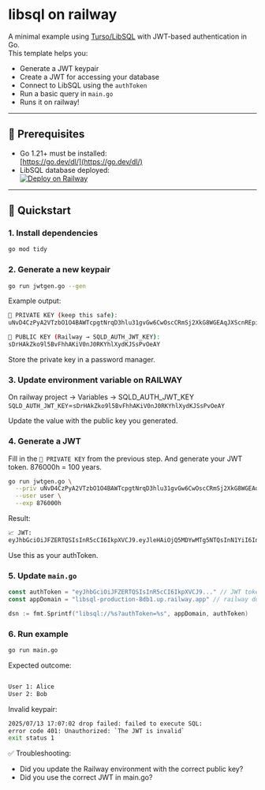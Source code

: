 # libsql on railway

A minimal example using [Turso/LibSQL](https://github.com/tursodatabase/libsql) with JWT-based authentication in Go.  
This template helps you:

- Generate a JWT keypair
- Create a JWT for accessing your database
- Connect to LibSQL using the `authToken`
- Run a basic query in `main.go`
- Runs it on railway!

---

## 🔧 Prerequisites

- Go 1.21+ must be installed: \
  [https://go.dev/dl/](https://go.dev/dl/)
- LibSQL database deployed: \
  [![Deploy on Railway](https://railway.com/button.svg)](https://railway.com/deploy/h2635z?referralCode=dPr4mc)
---

## 🚀 Quickstart

### 1. Install dependencies

```bash
go mod tidy
```
### 2. Generate a new keypair
```bash
go run jwtgen.go --gen
```

Example output:
```bash
🔐 PRIVATE KEY (keep this safe):
uNvD4CzPyA2VTzbO1O4BAWTcpgtNrqD3hlu31gvGw6CwOscCRmSj2XkG8WGEAqJXScnREpiGVfJ0olKw-854Bg

📣 PUBLIC KEY (Railway → SQLD_AUTH_JWT_KEY):
sDrHAkZko9l5BvFhhAKiV0nJ0RKYhlXydKJSsPvOeAY
```

Store the private key in a password manager.

### 3. Update environment variable on RAILWAY
On railway project -> Variables -> SQLD_AUTH_JWT_KEY
`SQLD_AUTH_JWT_KEY`=`sDrHAkZko9l5BvFhhAKiV0nJ0RKYhlXydKJSsPvOeAY`

Update the value with the public key you generated.

### 4. Generate a JWT
Fill in the `🔐 PRIVATE KEY` from the previous step. And generate your JWT token.
876000h = 100 years.

```bash
go run jwtgen.go \
  --priv uNvD4CzPyA2VTzbO1O4BAWTcpgtNrqD3hlu31gvGw6CwOscCRmSj2XkG8WGEAqJXScnREpiGVfJ0olKw-854Bg \
  --user user \
  --exp 876000h
```

Result:
```bash
📈 JWT:
eyJhbGciOiJFZERTQSIsInR5cCI6IkpXVCJ9.eyJleHAiOjQ5MDYwMTg5NTQsInN1YiI6InVzZXIifQ.GaOet8Jv_WOUYEv71oSp-ps0XfJAzAkQY34W3zxAcE70xFZa8KRGpkt4ql-7IDXBHwVWpckHnynMgthsBpghDg
```
Use this as your authToken.

### 5. Update `main.go`

```go
const authToken = "eyJhbGciOiJFZERTQSIsInR5cCI6IkpXVCJ9..." // JWT token from previous step
const appDomain = "libsql-production-8db1.up.railway.app" // railway domain

dsn := fmt.Sprintf("libsql://%s?authToken=%s", appDomain, authToken)
```

### 6. Run example

```bash
go run main.go
```
Expected outcome:

```bash

User 1: Alice
User 2: Bob
```

Invalid keypair:
```bash
2025/07/13 17:07:02 drop failed: failed to execute SQL:
error code 401: Unauthorized: `The JWT is invalid`
exit status 1
```

✅ Troubleshooting:

- Did you update the Railway environment with the correct public key?
- Did you use the correct JWT in main.go?